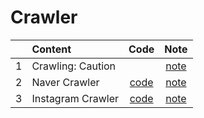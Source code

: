 # Crawler



|  |Content| Code | Note |
| :-----------:| :----------- | :------------: | :------------: | 
| 1 |Crawling: Caution | | [note](https://github.com/forestinblue/Crawling/blob/master/Study_Work_Note/Crawling_caution.md) | 
| 2 |Naver Crawler |[code](https://github.com/forestinblue/Crawling/blob/master/Crawling_Code/Crawling_Navermap.ipynb) | [note](https://github.com/forestinblue/Crawling/blob/master/Study_Work_Note/NaverMap_Crawling.md) | 
| 3 |Instagram Crawler |[code](https://github.com/forestinblue/Crawling/blob/master/Crawling_Code/Instagram_Crawling.ipynb) | [note](https://github.com/forestinblue/Crawling/blob/master/Study_Work_Note/Instagram_Crawling.md) |







